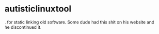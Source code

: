 # autisticlinuxtool
.
for static linking old software. Some dude had this shit on his website and he discontinued it. 
